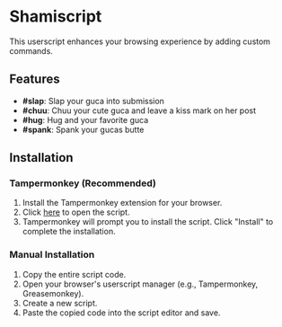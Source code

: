 # Shamiscript

This userscript enhances your browsing experience by adding custom commands.

## Features

- **#slap**: Slap your guca into submission
- **#chuu**: Chuu your cute guca and leave a kiss mark on her post
- **#hug**: Hug and your favorite guca
- **#spank**: Spank your gucas butte

## Installation

### Tampermonkey (Recommended)

1. Install the Tampermonkey extension for your browser.
2. Click [here](./shamiscript.user.js) to open the script.
3. Tampermonkey will prompt you to install the script. Click "Install" to complete the installation.

### Manual Installation

1. Copy the entire script code.
2. Open your browser's userscript manager (e.g., Tampermonkey, Greasemonkey).
3. Create a new script.
4. Paste the copied code into the script editor and save.
